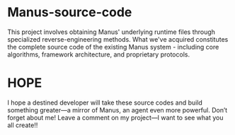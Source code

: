 # Manus-source-code
This project involves obtaining Manus' underlying runtime files through specialized reverse-engineering methods. What we've acquired constitutes the complete source code of the existing Manus system - including core algorithms, framework architecture, and proprietary protocols.

# HOPE
I hope a destined developer will take these source codes and build something greater—a mirror of Manus, an agent even more powerful. Don’t forget about me! Leave a comment on my project—I want to see what you all create!!
